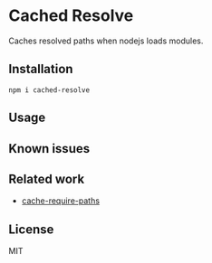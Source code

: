 # Cached Resolve

Caches resolved paths when nodejs loads modules.

## Installation

```
npm i cached-resolve
```

## Usage

## Known issues

## Related work

- [cache-require-paths](https://www.npmjs.com/package/cache-require-paths)

## License

MIT
